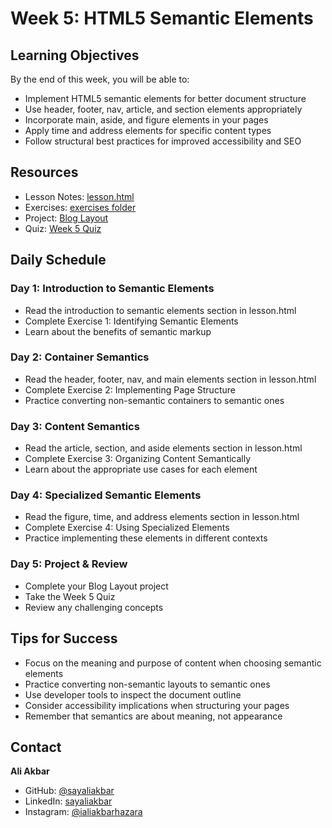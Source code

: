 # Week 5: HTML5 Semantic Elements

## Learning Objectives

By the end of this week, you will be able to:

- Implement HTML5 semantic elements for better document structure
- Use header, footer, nav, article, and section elements appropriately
- Incorporate main, aside, and figure elements in your pages
- Apply time and address elements for specific content types
- Follow structural best practices for improved accessibility and SEO

## Resources

- Lesson Notes: [lesson.html](./lesson.html)
- Exercises: [exercises folder](./exercises/)
- Project: [Blog Layout](./project/)
- Quiz: [Week 5 Quiz](./quiz.md)

## Daily Schedule

### Day 1: Introduction to Semantic Elements

- Read the introduction to semantic elements section in lesson.html
- Complete Exercise 1: Identifying Semantic Elements
- Learn about the benefits of semantic markup

### Day 2: Container Semantics

- Read the header, footer, nav, and main elements section in lesson.html
- Complete Exercise 2: Implementing Page Structure
- Practice converting non-semantic containers to semantic ones

### Day 3: Content Semantics

- Read the article, section, and aside elements section in lesson.html
- Complete Exercise 3: Organizing Content Semantically
- Learn about the appropriate use cases for each element

### Day 4: Specialized Semantic Elements

- Read the figure, time, and address elements section in lesson.html
- Complete Exercise 4: Using Specialized Elements
- Practice implementing these elements in different contexts

### Day 5: Project & Review

- Complete your Blog Layout project
- Take the Week 5 Quiz
- Review any challenging concepts

## Tips for Success

- Focus on the meaning and purpose of content when choosing semantic elements
- Practice converting non-semantic layouts to semantic ones
- Use developer tools to inspect the document outline
- Consider accessibility implications when structuring your pages
- Remember that semantics are about meaning, not appearance

## Contact

**Ali Akbar**

- GitHub: [@sayaliakbar](https://github.com/sayaliakbar)
- LinkedIn: [sayaliakbar](https://linkedin.com/in/sayaliakbar)
- Instagram: [@ialiakbarhazara](https://instagram.com/ialiakbarhazara)
